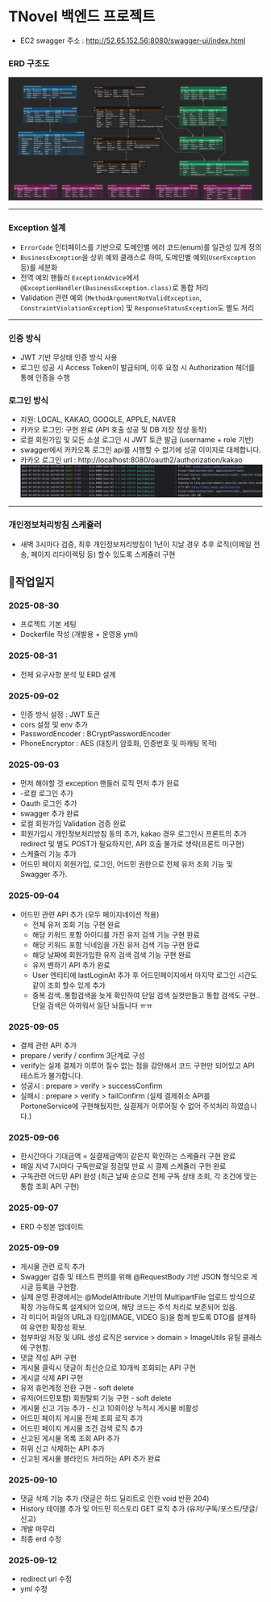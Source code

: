 # TNovel 백엔드 프로젝트

- EC2 swagger 주소 : http://52.65.152.56:8080/swagger-ui/index.html

### ERD 구조도

![ERD 다이어그램](./docs/tnovel-erd.png)

---

### Exception 설계

- `ErrorCode` 인터페이스를 기반으로 도메인별 에러 코드(enum)를 일관성 있게 정의
- `BusinessException`을 상위 예외 클래스로 하여, 도메인별 예외(`UserException` 등)를 세분화
- 전역 예외 핸들러 `ExceptionAdvice`에서 `@ExceptionHandler(BusinessException.class)`로 통합 처리
- Validation 관련 예외 (`MethodArgumentNotValidException`, `ConstraintViolationException`) 및 `ResponseStatusException`도 별도
  처리

---

### 인증 방식

- JWT 기반 무상태 인증 방식 사용
- 로그인 성공 시 Access Token이 발급되며, 이후 요청 시 Authorization 헤더를 통해 인증을 수행

### 로그인 방식

- 지원: LOCAL, KAKAO, GOOGLE, APPLE, NAVER
- 카카오 로그인: 구현 완료 (API 호출 성공 및 DB 저장 정상 동작)
- 로컬 회원가입 및 모든 소셜 로그인 시 JWT 토큰 발급 (username + role 기반)
- swagger에서 카카오톡 로그인 api를 시행할 수 없기에 성공 이미지로 대체합니다.
- 카카오 로그인 url : http://localhost:8080/oauth2/authorization/kakao
  ![로그인 성공 API](./docs/kakao-login.png)

---

### 개인정보처리방침 스케쥴러

- 새벽 3시마다 검증, 최후 개인정보처리방침이 1년이 지날 경우 추후 로직(이메일 전송, 페이지 리다이렉팅 등) 할수 있도록 스케쥴러 구현

## 📖작업일지

### 2025-08-30

- 프로젝트 기본 세팅
- Dockerfile 작성 (개발용 + 운영용 yml)

### 2025-08-31

- 전체 요구사항 분석 및 ERD 설계

### 2025-09-02

- 인증 방식 설정 : JWT 토큰
- cors 설정 및 env 추가
- PasswordEncoder : BCryptPasswordEncoder
- PhoneEncryptor : AES (대칭키 암호화, 인증번호 및 마캐팅 목적)

### 2025-09-03

- 먼저 해야할 것 exception 핸들러 로직 먼저 추가 완료
- -로컬 로그인 추가
- Oauth 로그인 추가
- swagger 추가 완료
- 로컬 회원가입 Validation 검증 완료
- 회원가입시 개인정보처리방침 동의 추가, kakao 경우 로그인시 프론트의 추가 redirect 및 별도 POST가 필요하지만, API 호출 불가로 생략(프론트 미구현)
- 스케쥴러 기능 추가
- 어드민 페이지 회원가입, 로그인, 어드민 권한으로 전체 유저 조회 기능 및 Swagger 추가.

### 2025-09-04

- 어드민 관련 API 추가 (모두 페이지네이션 적용)
    + 전체 유저 조회 기능 구현 완료
    + 해당 키워드 포함 아이디를 가진 유저 검색 기능 구현 완료
    + 해당 키워드 포함 닉네임을 가진 유저 검색 기능 구현 완료
    + 해당 날짜에 회원가입한 유저 검색 검색 기능 구현 완료
    + 유저 벤하기 API 추가 완료
    + User 엔티티에 lastLoginAt 추가 후 어드민페이지에서 마지막 로그인 시간도 같이 조회 할수 있게 추가
    + 중복 검색..통합검색을 늦게 확인하여 단일 검색 실컷만들고 통합 검색도 구현.. 단일 검색은 아까워서 일단 놔둡니다 ㅠㅠ

### 2025-09-05

- 결제 관련 API 추가
- prepare / verify / confirm 3단계로 구성
- verify는 실제 결제가 이루어 질수 없는 점을 감안해서 코드 구현만 되어있고 API 테스트가 불가합니다.
- 성공시 : prepare > verify > successConfirm
- 실패시 : prepare > verify > failConfirm (실제 결제취소 API를 PortoneService에 구현해뒀지만, 실결제가 이루어질 수 없어 주석처리 하였습니다.)

### 2025-09-06

- 한시간마다 기대금액 = 실결제금액이 같은지 확인하는 스케쥴러 구현 완료
- 매일 저녁 7시마다 구독만료일 정검및 만료 시 결제 스케쥴러 구현 완료
- 구독관련 어드민 API 완성 (최근 날짜 순으로 전체 구독 상태 조회, 각 조건에 맞는 통합 조회 API 구현)

### 2025-09-07

- ERD 수정본 업데이트

### 2025-09-09

- 게시물 관련 로직 추가
- Swagger 검증 및 테스트 편의를 위해 @RequestBody 기반 JSON 형식으로 게시글 등록을 구현함.
- 실제 운영 환경에서는 @ModelAttribute 기반의 MultipartFile 업로드 방식으로 확장 가능하도록 설계되어 있으며, 해당 코드는 주석 처리로 보존되어 있음.
- 각 미디어 파일의 URL과 타입(IMAGE, VIDEO 등)을 함께 받도록 DTO를 설계하여 유연한 확장성 확보.
- 첨부파일 저장 및 URL 생성 로직은 service > domain > ImageUtils 유틸 클래스에 구현함.
- 댓글 작성 API 구현
- 게시물 클릭시 댓글이 최신순으로 10개씩 조회되는 API 구현
- 게시글 삭제 API 구현
- 유저 휴먼계정 전환 구현 - soft delete
- 유저(어드민포함) 회원탈퇴 기능 구현 - soft delete
- 게시물 신고 기능 추가 - 신고 10회이상 누적시 게시물 비활성
- 어드민 페이지 게시물 전체 조회 로직 추가
- 어드민 페이지 게시물 조건 검색 로직 추가
- 신고된 게시물 목록 조회 API 추가
- 허위 신고 삭제하는 API 추가
- 신고된 게시물 블라인드 처리하는 API 추가 완료

### 2025-09-10

- 댓글 삭제 기능 추가 (댓글은 하드 딜리트로 인한 void 반환 204)
- History 테이블 추가 및 어드민 히스토리 GET 로직 추가 (유저/구독/포스트/댓글/신고)
- 개발 마무리
- 최종 erd 수정

### 2025-09-12

- redirect url 수정
- yml 수정